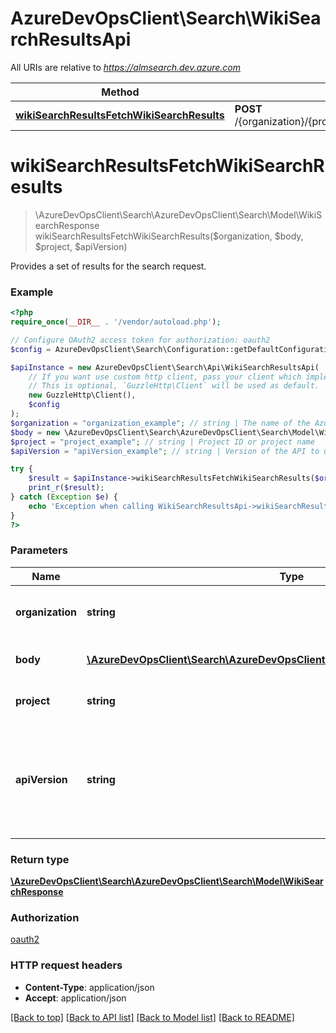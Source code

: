 # AzureDevOpsClient\Search\WikiSearchResultsApi

All URIs are relative to *https://almsearch.dev.azure.com*

Method | HTTP request | Description
------------- | ------------- | -------------
[**wikiSearchResultsFetchWikiSearchResults**](WikiSearchResultsApi.md#wikiSearchResultsFetchWikiSearchResults) | **POST** /{organization}/{project}/_apis/search/wikisearchresults | 


# **wikiSearchResultsFetchWikiSearchResults**
> \AzureDevOpsClient\Search\AzureDevOpsClient\Search\Model\WikiSearchResponse wikiSearchResultsFetchWikiSearchResults($organization, $body, $project, $apiVersion)



Provides a set of results for the search request.

### Example
```php
<?php
require_once(__DIR__ . '/vendor/autoload.php');

// Configure OAuth2 access token for authorization: oauth2
$config = AzureDevOpsClient\Search\Configuration::getDefaultConfiguration()->setAccessToken('YOUR_ACCESS_TOKEN');

$apiInstance = new AzureDevOpsClient\Search\Api\WikiSearchResultsApi(
    // If you want use custom http client, pass your client which implements `GuzzleHttp\ClientInterface`.
    // This is optional, `GuzzleHttp\Client` will be used as default.
    new GuzzleHttp\Client(),
    $config
);
$organization = "organization_example"; // string | The name of the Azure DevOps organization.
$body = new \AzureDevOpsClient\Search\AzureDevOpsClient\Search\Model\WikiSearchRequest(); // \AzureDevOpsClient\Search\AzureDevOpsClient\Search\Model\WikiSearchRequest | The Wiki Search Request.
$project = "project_example"; // string | Project ID or project name
$apiVersion = "apiVersion_example"; // string | Version of the API to use.  This should be set to '6.0-preview.1' to use this version of the api.

try {
    $result = $apiInstance->wikiSearchResultsFetchWikiSearchResults($organization, $body, $project, $apiVersion);
    print_r($result);
} catch (Exception $e) {
    echo 'Exception when calling WikiSearchResultsApi->wikiSearchResultsFetchWikiSearchResults: ', $e->getMessage(), PHP_EOL;
}
?>
```

### Parameters

Name | Type | Description  | Notes
------------- | ------------- | ------------- | -------------
 **organization** | **string**| The name of the Azure DevOps organization. |
 **body** | [**\AzureDevOpsClient\Search\AzureDevOpsClient\Search\Model\WikiSearchRequest**](../Model/WikiSearchRequest.md)| The Wiki Search Request. |
 **project** | **string**| Project ID or project name |
 **apiVersion** | **string**| Version of the API to use.  This should be set to &#39;6.0-preview.1&#39; to use this version of the api. |

### Return type

[**\AzureDevOpsClient\Search\AzureDevOpsClient\Search\Model\WikiSearchResponse**](../Model/WikiSearchResponse.md)

### Authorization

[oauth2](../../README.md#oauth2)

### HTTP request headers

 - **Content-Type**: application/json
 - **Accept**: application/json

[[Back to top]](#) [[Back to API list]](../../README.md#documentation-for-api-endpoints) [[Back to Model list]](../../README.md#documentation-for-models) [[Back to README]](../../README.md)

